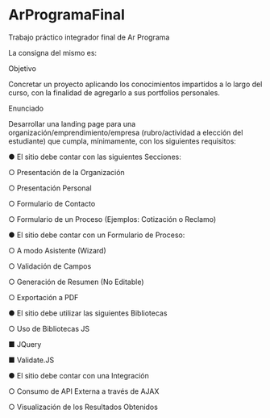 # ArProgramaFinal
Trabajo práctico integrador final de Ar Programa

La consigna del mismo es:

Objetivo

Concretar un proyecto aplicando los conocimientos impartidos a lo largo del curso, con la
finalidad de agregarlo a sus portfolios personales.

Enunciado

Desarrollar una landing page para una organización/emprendimiento/empresa
(rubro/actividad a elección del estudiante) que cumpla, mínimamente, con los siguientes
requisitos:

● El sitio debe contar con las siguientes Secciones:

○ Presentación de la Organización

○ Presentación Personal

○ Formulario de Contacto

○ Formulario de un Proceso (Ejemplos: Cotización o Reclamo)

● El sitio debe contar con un Formulario de Proceso:

○ A modo Asistente (Wizard)

○ Validación de Campos

○ Generación de Resumen (No Editable)

○ Exportación a PDF

● El sitio debe utilizar las siguientes Bibliotecas

○ Uso de Bibliotecas JS

■ JQuery

■ Validate.JS

● El sitio debe contar con una Integración

○ Consumo de API Externa a través de AJAX

○ Visualización de los Resultados Obtenidos
